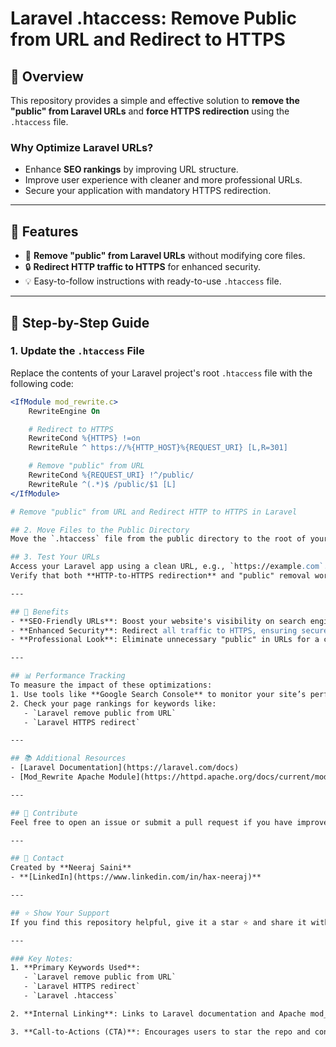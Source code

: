 # Laravel .htaccess: Remove Public from URL and Redirect to HTTPS  

## 🚀 Overview  
This repository provides a simple and effective solution to **remove the "public" from Laravel URLs** and **force HTTPS redirection** using the `.htaccess` file.  

### Why Optimize Laravel URLs?  
- Enhance **SEO rankings** by improving URL structure.  
- Improve user experience with cleaner and more professional URLs.  
- Secure your application with mandatory HTTPS redirection.  

---

## 📝 Features  
- 📂 **Remove "public" from Laravel URLs** without modifying core files.  
- 🔒 **Redirect HTTP traffic to HTTPS** for enhanced security.  
- 💡 Easy-to-follow instructions with ready-to-use `.htaccess` file.  

---

## 📜 Step-by-Step Guide  

### 1. Update the `.htaccess` File  
Replace the contents of your Laravel project's root `.htaccess` file with the following code:  

```apache
<IfModule mod_rewrite.c>
    RewriteEngine On

    # Redirect to HTTPS
    RewriteCond %{HTTPS} !=on
    RewriteRule ^ https://%{HTTP_HOST}%{REQUEST_URI} [L,R=301]

    # Remove "public" from URL
    RewriteCond %{REQUEST_URI} !^/public/
    RewriteRule ^(.*)$ /public/$1 [L]
</IfModule>

# Remove "public" from URL and Redirect HTTP to HTTPS in Laravel

## 2. Move Files to the Public Directory
Move the `.htaccess` file from the public directory to the root of your Laravel project.

## 3. Test Your URLs
Access your Laravel app using a clean URL, e.g., `https://example.com`.  
Verify that both **HTTP-to-HTTPS redirection** and "public" removal work flawlessly.

---

## 🌟 Benefits
- **SEO-Friendly URLs**: Boost your website's visibility on search engines.  
- **Enhanced Security**: Redirect all traffic to HTTPS, ensuring secure connections.  
- **Professional Look**: Eliminate unnecessary "public" in URLs for a cleaner appearance.  

---

## 📊 Performance Tracking
To measure the impact of these optimizations:  
1. Use tools like **Google Search Console** to monitor your site’s performance.  
2. Check your page rankings for keywords like:  
   - `Laravel remove public from URL`  
   - `Laravel HTTPS redirect`  

---

## 📚 Additional Resources
- [Laravel Documentation](https://laravel.com/docs)  
- [Mod_Rewrite Apache Module](https://httpd.apache.org/docs/current/mod/mod_rewrite.html)  

---

## 🙌 Contribute
Feel free to open an issue or submit a pull request if you have improvements or new ideas for this repository.

---

## 📧 Contact
Created by **Neeraj Saini**  
- **[LinkedIn](https://www.linkedin.com/in/hax-neeraj)**  

---

## ⭐ Show Your Support
If you find this repository helpful, give it a star ⭐ and share it with the community!

---

### Key Notes:
1. **Primary Keywords Used**:  
   - `Laravel remove public from URL`  
   - `Laravel HTTPS redirect`  
   - `Laravel .htaccess`  

2. **Internal Linking**: Links to Laravel documentation and Apache mod_rewrite.  

3. **Call-to-Actions (CTA)**: Encourages users to star the repo and contribute.

